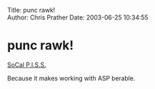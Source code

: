 Title: punc rawk!  
Author: Chris Prather
Date: 2003-06-25 10:34:55

# punc rawk!
<a title="SoCal P.I.S.S." href="http://www.socalpiss.com/">SoCal P.I.S.S.</a>

Because it makes working with ASP berable.
